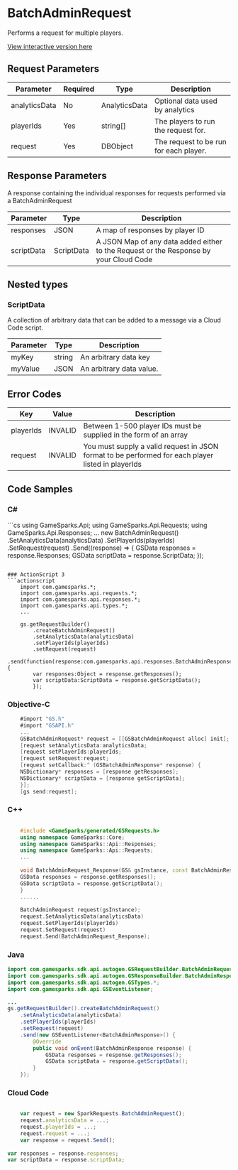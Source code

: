 
# BatchAdminRequest


Performs a request for multiple players.


<a href="https://api.gamesparks.net/#batchadminrequest" target="_gsapi">View interactive version here</a>

## Request Parameters

Parameter | Required | Type | Description
--------- | -------- | ---- | -----------
analyticsData | No | AnalyticsData | Optional data used by analytics
playerIds | Yes | string[] | The players to run the request for.
request | Yes | DBObject | The request to be run for each player.

## Response Parameters


A response containing the individual responses for requests performed via a BatchAdminRequest

Parameter | Type | Description
--------- | ---- | -----------
responses | JSON | A map of responses by player ID
scriptData | ScriptData | A JSON Map of any data added either to the Request or the Response by your Cloud Code

## Nested types

### ScriptData

A collection of arbitrary data that can be added to a message via a Cloud Code script.

Parameter | Type | Description
--------- | ---- | -----------
myKey | string | An arbitrary data key
myValue | JSON | An arbitrary data value.

## Error Codes

Key | Value | Description
--------- | ----------- | -----------
playerIds | INVALID | Between 1-500 player IDs must be supplied in the form of an array
request | INVALID | You must supply a valid request in JSON format to be performed for each player listed in playerIds

## Code Samples

<h3>C#</h3>
```cs
	using GameSparks.Api;
	using GameSparks.Api.Requests;
	using GameSparks.Api.Responses;
	...
	new BatchAdminRequest()
		.SetAnalyticsData(analyticsData)
		.SetPlayerIds(playerIds)
		.SetRequest(request)
		.Send((response) => {
		GSData responses = response.Responses; 
		GSData scriptData = response.ScriptData; 
		});

```

### ActionScript 3
```actionscript
	import com.gamesparks.*;
	import com.gamesparks.api.requests.*;
	import com.gamesparks.api.responses.*;
	import com.gamesparks.api.types.*;
	...
	
	gs.getRequestBuilder()
	    .createBatchAdminRequest()
		.setAnalyticsData(analyticsData)
		.setPlayerIds(playerIds)
		.setRequest(request)
		.send(function(response:com.gamesparks.api.responses.BatchAdminResponse):void {
		var responses:Object = response.getResponses(); 
		var scriptData:ScriptData = response.getScriptData(); 
		});

```

### Objective-C
```objectivec
	#import "GS.h"
	#import "GSAPI.h"
	...
	GSBatchAdminRequest* request = [[GSBatchAdminRequest alloc] init];
	[request setAnalyticsData:analyticsData;
	[request setPlayerIds:playerIds;
	[request setRequest:request;
	[request setCallback:^ (GSBatchAdminResponse* response) {
	NSDictionary* responses = [response getResponses]; 
	NSDictionary* scriptData = [response getScriptData]; 
	}];
	[gs send:request];

```

### C++
```cpp

	#include <GameSparks/generated/GSRequests.h>
	using namespace GameSparks::Core;
	using namespace GameSparks::Api::Responses;
	using namespace GameSparks::Api::Requests;
	...
	
	void BatchAdminRequest_Response(GS& gsInstance, const BatchAdminResponse& response) {
	GSData responses = response.getResponses(); 
	GSData scriptData = response.getScriptData(); 
	}
	......
	
	BatchAdminRequest request(gsInstance);
	request.SetAnalyticsData(analyticsData)
	request.SetPlayerIds(playerIds)
	request.SetRequest(request)
	request.Send(BatchAdminRequest_Response);
```

### Java
```java
import com.gamesparks.sdk.api.autogen.GSRequestBuilder.BatchAdminRequest;
import com.gamesparks.sdk.api.autogen.GSResponseBuilder.BatchAdminResponse;
import com.gamesparks.sdk.api.autogen.GSTypes.*;
import com.gamesparks.sdk.api.GSEventListener;

...
gs.getRequestBuilder().createBatchAdminRequest()
	.setAnalyticsData(analyticsData)
	.setPlayerIds(playerIds)
	.setRequest(request)
	.send(new GSEventListener<BatchAdminResponse>() {
		@Override
		public void onEvent(BatchAdminResponse response) {
			GSData responses = response.getResponses(); 
			GSData scriptData = response.getScriptData(); 
		}
	});

```

### Cloud Code
```javascript

	var request = new SparkRequests.BatchAdminRequest();
	request.analyticsData = ...;
	request.playerIds = ...;
	request.request = ...;
	var response = request.Send();
	
var responses = response.responses; 
var scriptData = response.scriptData; 
```


